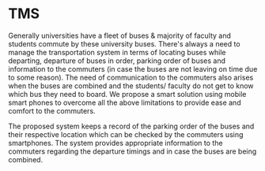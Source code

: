 # TMS

Generally universities have a fleet of buses & majority of faculty and students commute by these university buses. There's always a need to manage the transportation system in terms of locating buses while departing, departure of buses in order, parking order of buses and information to the commuters (in case the buses are not leaving on time due to some reason). The need of communication to the commuters also arises when the buses are combined and the students/ faculty do not get to know which bus they need to board. We propose a smart solution using mobile smart phones to overcome all the above limitations to provide ease and comfort to the commuters.

The proposed system keeps a record of the parking order of the buses and their respective location which can be checked by the commuters using smartphones.
The system provides appropriate information to the commuters regarding the departure timings and in case the buses are being combined.

